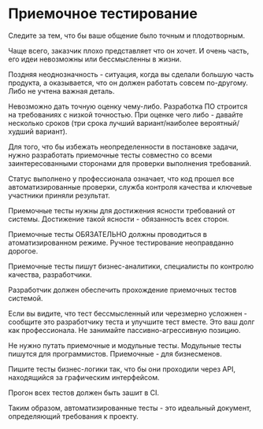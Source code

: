 # Приемочное тестирование

Следите за тем, что бы ваше общение было точным и плодотворным.

Чаще всего, заказчик плохо представляет что он хочет. И очень часть, его идеи невозможны или бессмысленны в жизни.

Поздняя неоднозначность - ситуация, когда вы сделали большую часть продукта, а оказывается, что он должен работать совсем по-другому. Либо не учтена важная деталь.

Невозможно дать точную оценку чему-либо. Разработка ПО строится на требованиях с низкой точностью. При оценке чего либо - давайте несколько сроков (три срока лучший вариант/наиболее вероятный/худший вариант).

Для того, что бы избежать неопределенности в постановке задачи, нужно разработать приемочные тесты совместно со всеми заинтересованными сторонами для проверки выполнения требований.

Статус выполнено у профессионала означает, что код прошел все автоматизированные проверки, служба контроля качества и ключевые участники приняли результат.

Приемочные тесты нужны для достижения ясности требований от системы. Достижение такой ясности - обязанность всех сторон.

Приемочные тесты ОБЯЗАТЕЛЬНО должны проводиться в атоматизированном режиме. Ручное тестирование неоправданно дорогое.

Приемочные тесты пишут бизнес-аналитики, специалисты по контролю качества, разработчики.

Разработчик должен обеспечить прохождение приемочных тестов системой.

Если вы видите, что тест бессмысленный или черезмерно усложнен - сообщите это разработчику теста и улучшите тест вместе. Это ваш долг как профессионала. Не занимайте пассивно-агрессивную позицию.

Не нужно путать приемочные и модульные тесты. Модульные тесты пишутся для программистов. Приемочные - для бизнесменов.

Пишите тесты бизнес-логики так, что бы они проходили через API, находящийся за графическим интерфейсом.

Прогон всех тестов должен быть зашит в CI.

Таким образом, автоматизированные тесты - это идеальный документ, определяющий требования к проекту.
